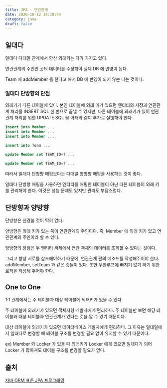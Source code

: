 ```yaml
---
title: JPA - 연관관계
date: 2020-10-12 14:10:44
category: java
draft: false
---
```


## 일대다

일대다 다대일 관계에서 항상 외래키는 다가 가지고 있다.

연관관계의 주인인 곳의 데이터를 수정해야 실제 DB 에 반영이 된다.

Team 에 addMember 를 한다고 해서 DB 에 반영이 되지 않는 다는 것이다.

### 일대다 단방향의 단점

외래키가 다른 테이블에 있다. 본인 테이블에 외래 키가 있으면 엔티티의 저장과 연관관계 처리를 INSERT SQL 한 번으로 끝낼 수 있지만, 다른 테이블에 외래키가 있어 연관관계 처리를 위한 UPDATE SQL 을 아래와 같이 추가로 실행해야 한다.

```sql
insert into Member ...
insert into Member ...
insert into Member ...

insert into Team ...

update Member set TEAM_ID=? ...

update Member set TEAM_ID=? ...
```

따라서 일대다 단방퍙 매핑보다는 다대일 양방향 매핑을 사용하는 것이 좋다.

일대다 단방향 매핑을 사용하면 엔티티를 매핑한 테이블이 아닌 다른 테이블의 외래 키를 관리해야 한다. 이것은 성능 문제도 있지만 관리도 부담스럽다.

## 단방향과 양방향

단방향은 신경쓸 것이 딱히 없다.

양방향은 외래 키가 있는 쪽이 연관관계의 주인이다. 즉, Member 에 외래 키가 있고 연관관계의 주인이라 할 수 있다.

앙방향의 장점은 두 엔티티 객체에서 연관 객체의 데이터를 조회할 수 있다는 것이다.

그리고 항상 서로를 참조해야하기 때문에, 연관관계 편의 메소드를 작성해주어야 한다.
addMember, setTeam 과 같은 것들이 있다. 또한 무한루프에 빠지기 않기 하기 위한 로직을 작성해 주어야 한다.

## One to One

1:1 관계에서는 주 테이블과 대상 테이블에 외래키가 있을 수 있다.

주 테이블에 외래키가 있으면 객체지향 개발자에게 편리하다. 주 테이블만 보면 해당 테이블과 대상 테이블과 연관관계가 있다는 것을 알 수 있기 때문이다.

대상 테이블에 외래키가 있으면 데이터베이스 개발자에게 편리하다. 그 이유는 일대일에서 일대다로 변경할 때 테이블 구조를 변경할 필요 없이 유지할 수 있기 때문이다.

ex) Member 와 Locker 가 있을 때 외래키가 Locker 에게 있으면 일대다가 되어 Locker 가 많아져도 테이블 구조를 변경할 필요가 없다.

## 출처

[자바 ORM 표준 JPA 프로그래밍](https://www.aladin.co.kr/shop/wproduct.aspx?itemid=62681446)
